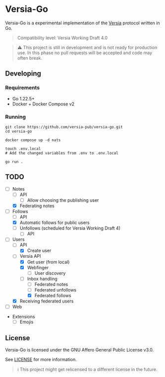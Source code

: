 # Versia-Go

Versia-Go is a experimental implementation of the [Versia](https://versia.pub) protocol written in Go.

> Compatibility level: Versia Working Draft 4.0

> ⚠️ This project is still in development and is not ready for production use.
> In this phase no pull requests will be accepted and code may often break.

## Developing

### Requirements

- Go 1.22.5+
- Docker + Docker Compose v2

### Running

```shell
git clone https://github.com/versia-pub/versia-go.git
cd versia-go

docker compose up -d nats

touch .env.local
# Add the changed variables from .env to .env.local

go run .
```

## TODO

- [ ] Notes
  - [ ] API
    - [ ] Allow choosing the publishing user
  - [x] Federating notes
- [ ] Follows
  - [ ] API
  - [x] Automatic follows for public users
  - [ ] Unfollows (scheduled for Versia Working Draft 4)
    - [ ] API
- [ ] Users
  - [ ] API
    - [x] Create user
  - [ ] Versia API
    - [x] Get user (from local)
    - [x] Webfinger
      - [ ] User discovery
    - [ ] Inbox handling
      - [ ] Federated notes
      - [ ] Federated unfollows
      - [x] Federated follows
  - [x] Receiving federated users
- [ ] Web
- Extensions
  - [ ] Emojis

## License

Versia-Go is licensed under the GNU Affero General Public License v3.0.

See [LICENSE](LICENSE) for more information.

> ℹ️ This project might get relicensed to a different license in the future.
